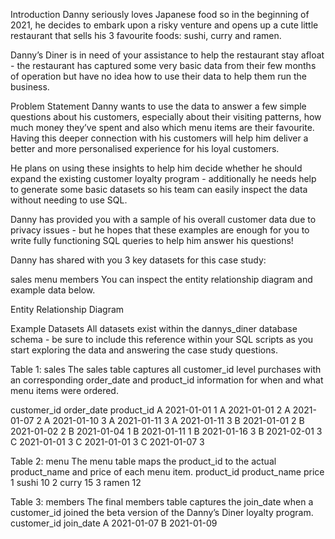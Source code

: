 Introduction
Danny seriously loves Japanese food so in the beginning of 2021, he decides to embark upon a risky venture and opens up a cute little restaurant that sells his 3 favourite foods: sushi, curry and ramen.

Danny’s Diner is in need of your assistance to help the restaurant stay afloat - the restaurant has captured some very basic data from their few months of operation but have no idea how to use their data to help them run the business.

Problem Statement
Danny wants to use the data to answer a few simple questions about his customers, especially about their visiting patterns, how much money they’ve spent and also which menu items are their favourite. Having this deeper connection with his customers will help him deliver a better and more personalised experience for his loyal customers.

He plans on using these insights to help him decide whether he should expand the existing customer loyalty program - additionally he needs help to generate some basic datasets so his team can easily inspect the data without needing to use SQL.

Danny has provided you with a sample of his overall customer data due to privacy issues - but he hopes that these examples are enough for you to write fully functioning SQL queries to help him answer his questions!

Danny has shared with you 3 key datasets for this case study:

sales
menu
members
You can inspect the entity relationship diagram and example data below.

Entity Relationship Diagram

Example Datasets
All datasets exist within the dannys_diner database schema - be sure to include this reference within your SQL scripts as you start exploring the data and answering the case study questions.

Table 1: sales
The sales table captures all customer_id level purchases with an corresponding order_date and product_id information for when and what menu items were ordered.

customer_id	order_date	product_id
A	        2021-01-01	1
A	        2021-01-01	2
A	        2021-01-07	2
A	        2021-01-10	3
A	        2021-01-11	3
A	        2021-01-11	3
B	        2021-01-01	2
B	        2021-01-02	2
B	        2021-01-04	1
B	        2021-01-11	1
B	        2021-01-16	3
B	        2021-02-01	3
C	        2021-01-01	3
C	        2021-01-01	3
C	        2021-01-07	3

Table 2: menu
The menu table maps the product_id to the actual product_name and price of each menu item.
product_id	product_name	price
1	        sushi	        10
2	        curry	        15
3	        ramen	        12

Table 3: members
The final members table captures the join_date when a customer_id joined the beta version of the Danny’s Diner loyalty program.
customer_id	join_date
A	        2021-01-07
B	        2021-01-09

